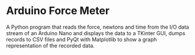 # Arduino Force Meter
 A Python program that reads the force, newtons and time from the I/O data stream of an Arduino Nano and displays the data to a TKinter GUI, dumps records to CSV files and PyQt with Matplotlib to show a graph representation of the recorded data.
